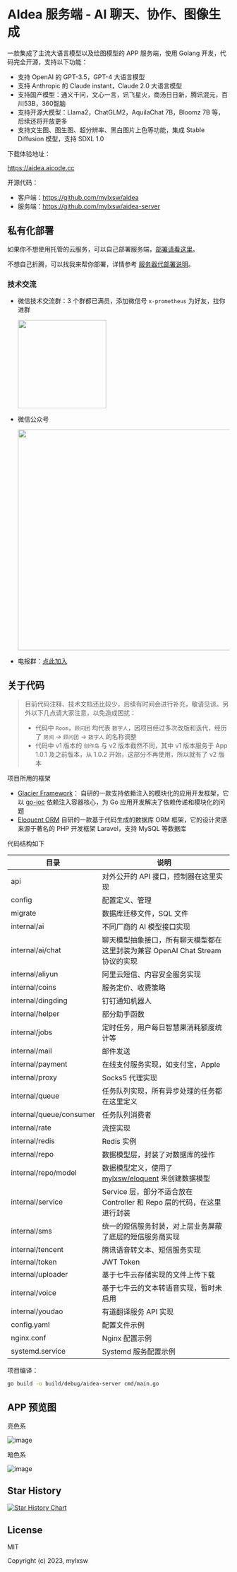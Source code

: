 # AIdea 服务端 - AI 聊天、协作、图像生成

一款集成了主流大语言模型以及绘图模型的 APP 服务端，使用 Golang 开发，代码完全开源，支持以下功能：

- 支持 OpenAI 的 GPT-3.5，GPT-4 大语言模型
- 支持 Anthropic 的 Claude instant，Claude 2.0 大语言模型
- 支持国产模型：通义千问，文心一言，讯飞星火，商汤日日新，腾讯混元，百川53B，360智脑
- 支持开源大模型：Llama2，ChatGLM2，AquilaChat 7B，Bloomz 7B 等，后续还将开放更多
- 支持文生图、图生图、超分辨率、黑白图片上色等功能，集成 Stable Diffusion 模型，支持 SDXL 1.0

下载体验地址：

https://aidea.aicode.cc

开源代码：

- 客户端：https://github.com/mylxsw/aidea
- 服务端：https://github.com/mylxsw/aidea-server

## 私有化部署

如果你不想使用托管的云服务，可以自己部署服务端，[部署请看这里](./docs/deploy.md)。

不想自己折腾，可以找我来帮你部署，详情参考 [服务器代部署说明](./docs/deploy-vip.md)。

### 技术交流

- 微信技术交流群：3 个群都已满员，添加微信号 `x-prometheus` 为好友，拉你进群

    <img src="https://github.com/mylxsw/aidea/assets/2330911/655601c1-9371-4460-9657-c58521260336" width="200"/>

- 微信公众号

    <img src="https://github.com/mylxsw/aidea-server/assets/2330911/376a3b9f-eacd-45c6-9630-39eb720ba097" width="500" />

- 电报群：[点此加入](https://t.me/aideachat)

## 关于代码

>  目前代码注释、技术文档还比较少，后续有时间会进行补充，敬请见谅。另外以下几点请大家注意，以免造成困扰：
>
> - 代码中 `Room`，`顾问团` 均代表 `数字人`，因项目经过多次改版和迭代，经历了 `房间` -> `顾问团` -> `数字人` 的名称调整
> - 代码中 v1 版本的 `创作岛` 与 v2 版本截然不同，其中 v1 版本服务于 App 1.0.1 及之前版本，从 1.0.2 开始，这部分不再使用，所以就有了
    v2 版本

项目所用的框架

- [Glacier Framework](https://github.com/mylxsw/glacier)： 自研的一款支持依赖注入的模块化的应用开发框架，它以 [go-ioc](https://github.com/mylxsw/go-ioc) 依赖注入容器核心，为 Go 应用开发解决了依赖传递和模块化的问题
- [Eloquent ORM](https://github.com/mylxsw/eloquent) 自研的一款基于代码生成的数据库 ORM 框架，它的设计灵感来源于著名的 PHP 开发框架 Laravel，支持 MySQL 等数据库

代码结构如下

| 目录 | 说明                                                                        |
| --- |---------------------------------------------------------------------------|
| api | 对外公开的 API 接口，控制器在这里实现                                                     |
| config | 配置定义、管理                                                                   |
| migrate | 数据库迁移文件，SQL 文件 |
| internal/ai | 不同厂商的 AI 模型接口实现                                                           |
| internal/ai/chat | 聊天模型抽象接口，所有聊天模型都在这里封装为兼容 OpenAI Chat Stream 协议的实现                         |
| internal/aliyun | 阿里云短信、内容安全服务实现                                                            |
| internal/coins | 服务定价、收费策略                                                                 |
| internal/dingding | 钉钉通知机器人                                                                   |
| internal/helper | 部分助手函数                                                                    |
| internal/jobs | 定时任务，用户每日智慧果消耗额度统计等                                                       |
| internal/mail | 邮件发送                                                                      |
| internal/payment | 在线支付服务实现，如支付宝，Apple                                                       |
| internal/proxy | Socks5 代理实现                                                               |
| internal/queue | 任务队列实现，所有异步处理的任务都在这里定义                                                    |
| internal/queue/consumer | 任务队列消费者                                                                   |
| internal/rate | 流控实现                                                                      |
| internal/redis | Redis 实例                                                                  |
| internal/repo | 数据模型层，封装了对数据库的操作                                                          |
| internal/repo/model | 数据模型定义，使用了 [mylxsw/eloquent](https://github.com/mylxsw/eloquent)  来创建数据模型 |
| internal/service | Service 层，部分不适合放在 Controller 和 Repo 层的代码，在这里进行封装 |
| internal/sms | 统一的短信服务封装，对上层业务屏蔽了底层的短信服务商实现 |
| internal/tencent | 腾讯语音转文本、短信服务实现 |
| internal/token | JWT Token |
| internal/uploader | 基于七牛云存储实现的文件上传下载 |
| internal/voice |  基于七牛云的文本转语音实现，暂时未启用 |
| internal/youdao | 有道翻译服务 API 实现 |
| config.yaml | 配置文件示例 |
| nginx.conf | Nginx 配置示例 |
| systemd.service | Systemd 服务配置示例 |

项目编译：

```bash
go build -o build/debug/aidea-server cmd/main.go
```

## APP 预览图

亮色系

![image](https://github.com/mylxsw/aidea-server/assets/2330911/9c9e878c-67ab-43d6-a9d0-84faf9a6a511)

暗色系

![image](https://github.com/mylxsw/aidea-server/assets/2330911/9e5cc989-4ef5-496b-ab4d-7b9d29793ce3)


## Star History

<a href="https://star-history.com/#mylxsw/aidea-server">
  <picture>
    <source media="(prefers-color-scheme: dark)" srcset="https://api.star-history.com/svg?repos=mylxsw/aidea-server&type=Date&theme=dark" />
    <source media="(prefers-color-scheme: light)" srcset="https://api.star-history.com/svg?repos=mylxsw/aidea-server&type=Date" />
    <img alt="Star History Chart" src="https://api.star-history.com/svg?repos=mylxsw/aidea-server&type=Date" />
  </picture>
</a>

## License

MIT

Copyright (c) 2023, mylxsw
